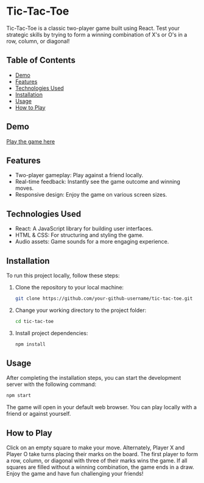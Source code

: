 # Tic-Tac-Toe

Tic-Tac-Toe is a classic two-player game built using React. Test your strategic skills by trying to form a winning combination of X's or O's in a row, column, or diagonal!

## Table of Contents

- [Demo](#demo)
- [Features](#features)
- [Technologies Used](#technologies-used)
- [Installation](#installation)
- [Usage](#usage)
- [How to Play](#how-to-play)

## Demo

[Play the game here](https://Sbt07.github.io/Tic-Tac-Toe)

## Features

- Two-player gameplay: Play against a friend locally.
- Real-time feedback: Instantly see the game outcome and winning moves.
- Responsive design: Enjoy the game on various screen sizes.

## Technologies Used

- React: A JavaScript library for building user interfaces.
- HTML & CSS: For structuring and styling the game.
- Audio assets: Game sounds for a more engaging experience.

## Installation

To run this project locally, follow these steps:

1. Clone the repository to your local machine:

   ```bash
   git clone https://github.com/your-github-username/tic-tac-toe.git

2. Change your working directory to the project folder:
    ```bash
    cd tic-tac-toe
    ```
3. Install project dependencies:
   
    ```bash
    npm install
    ```

## Usage

After completing the installation steps, you can start the development server with the following command:

```bash
npm start
```
The game will open in your default web browser. You can play locally with a friend or against yourself.

## How to Play

Click on an empty square to make your move.
Alternately, Player X and Player O take turns placing their marks on the board.
The first player to form a row, column, or diagonal with three of their marks wins the game.
If all squares are filled without a winning combination, the game ends in a draw.
Enjoy the game and have fun challenging your friends!
